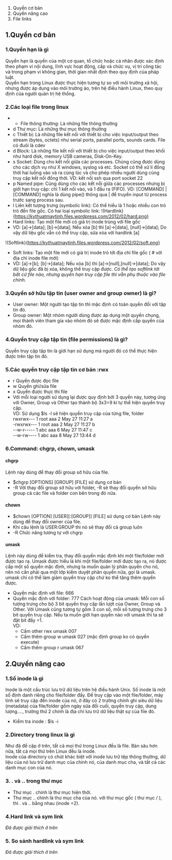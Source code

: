 1. Quyền cơ bản  
2. Quyền nâng cao  
3. File links  
## 1.Quyền cơ bản
### 1.Quyền hạn là gì
Quyền hạn là quyền của một cơ quan, tổ chức hoặc cá nhân được xác định theo phạm vi nội dung, lĩnh vực hoạt động, cấp và chức vụ, vị trí công tác và trong phạm vi không gian, thời gian nhất định theo quy định của pháp luật.  
Quyền hạn trong Linux được thực hiện tương tự so với môi trường xã hội, nhưng được áp dụng vào môi trường ảo, trên hệ điều hành Linux, theo quy định của người quản trị hệ thống. 
### 2.Các loại file trong linux
 - -	File thông thường: Là những file thông thường
 - d	Thư mục: Là những thư mục thông thường
 - c	Thiết bị: Là những file kết nối với thiết bị cho việc input/output theo stream (bytes, octets) như serial ports, parallel ports, sounds cards. File có đuôi là cdev
 - d	Block: Là những file kết nối với thiết bị cho việc input/output theo khối như hard disk, memory USB cameras, Disk-On-Key.
 - s	Socket: Dùng cho kết nối giữa các processes. Chúng cũng được dùng cho các dịch vụ như X windows, syslog và etc. Socket có thể xử lí đồng thời hai luồng vào và ra cùng lúc và cho phép nhiều người dùng cùng truy cập kết nối đồng thời. VD: kết nối ssh qua port socket 22
 - p	Named pipe: Cũng dùng cho các kết nỗi giữa các processes nhưng bị giới hạn truy cập: chỉ 1 kết nối vào, và 1 đầu ra (FIFO). VD: [COMMAND] | [COMMAND] nghĩa là dùng pipe() thông qua | để truyền input từ process trước sang process sau.
 - l	Liên kết tượng trưng (symbolic link): Có thể hiểu là 1 hoặc nhiều con trỏ trỏ đến file gốc. Có hai loại symbolic link:
 !(Hardlink){https://kythuatmaytinh.files.wordpress.com/2012/02/hard.png}
  - Hard links: Tạo một file mới có giá trị inode trùng với file gốc
   - VD: [a]->[data]; [b]->[data]; Nếu xóa [b] thì [a]->[data], [null]->[data]; Do vậy dữ liệu gốc vẫn có thể truy cập, sửa xóa với hardlink [a]
   
  !(Softlink){https://kythuatmaytinh.files.wordpress.com/2012/02/soft.png}
  - Soft links: Tạo một file mới có giá trị inode trỏ tới địa chỉ file gốc ( # với địa chỉ inode file mới)
   - VD: [a]->[b]; [b]->[data]; Nếu xóa [b] thì [a]->[null],[null]->[data]; Do vậy dữ liệu gốc đã bị xóa, không thể truy cập được.
*Có thể tạo softlink tới bất cứ file nào, nhưng quyền hạn truy cập file thì vẫn phụ thuộc vào file chính.*
### 3.Quyền sở hữu tập tin (user owner and group owner) là gì?
 - User owner: Một người tạo tập tin thì mặc định có toàn quyền đối với tập tin đó.  
 - Group owner: Một nhóm người dùng được áp dụng một quyền chung, mọi thành viên tham gia vào nhóm đó sẽ được mặc định cấp quyền của nhóm đó.
### 4.Quyền truy cập tập tin (file permissions) là gì?
Quyền truy cập tập tin là giới hạn sử dụng mà người đó có thể thực hiện được trên tập tin đó.
### 5.Các quyền truy cập tập tin cơ bản :rwx
  - r Quyền được đọc file
  - w Quyền ghi/sửa file
  - x Quyền được thực thi file
 - Với mỗi loại người sử dụng lại được quy định bởi 3 quyền này, tương ứng với Owner, Group và Other tạo thành bộ 3x3=9 kí tự thể hiện quyền truy cập.  
VD: Sử dụng $ls -l sẽ hiện quyền truy cập của từng file, folder  
rwxrwx--- 1 root aaa 2 May 27 11:27 a  
-rwxrwx--- 1 root aaa 2 May 27 11:27 b  
--w-r----- 1 abc  aaa 6 May 27 11:47 c  
--w-rw---- 1 abc  aaa 8 May 27 13:44 d  
### 6.Command: chgrp, chown, umask
#### chgrp 
Lệnh này dùng để thay đổi group sở hữu của file.  
 - $chgrp [OPTIONS] [GROUP] [FILE] sử dụng cơ bản
  - -R	Với thay đổi group sở hữu với folder, -R sẽ thay đổi quyền sở hữu group cả các file và folder con bên trong đó nữa.
#### chown
 - $chown [OPTION] [USER][:[GROUP]] [FILE] sử dụng cơ bản
Lệnh này dùng để thay đổi owner của file.  
  - Khi câu lệnh là USER:GROUP thì nó sẽ thay đổi cả group luôn
  - -R	Chức năng tương tự với chgrp
#### umask
Lệnh này dùng để kiểm tra, thay đổi quyền mặc định khi một file/folder mới được tạo ra. Umask được hiểu là khi một file/folder mới được tạo ra, nó được cấp một số quyền mặc định, nhưng ta muốn quản lý phân quyền cho nó, nên nó cần phải qua một lớp kiểm duyệt phân quyền nữa, gọi là umask. umask chỉ có thể làm giảm quyền truy cập chứ ko thể tăng thêm quyền được.  
  - Quyền mặc định với file: 666
  - Quyền mặc định với folder: 777
Cách hoạt động của umask: Mỗi con số tượng trưng cho bộ 3 bit quyền truy cập lần lượt của Owner, Group và Other. Với Umask cũng tương tự gồm 3 con số, mỗi số tượng trưng cho 3 bit quyền truy cập. Nếu ta muốn giới hạn quyền nào với umask thì ta sẽ đặt bit đấy =1.  
VD:
    - Cấm other rwx	umask 007  
    - Cấm thêm group w	umask 027	(mặc định group ko có quyền execute)
    - Cấm thêm group r	umask 067
## 2.Quyền nâng cao 
### 1.Số inode là gì
Inode là một cấu trúc lưu trữ dữ liệu trên hệ điều hành Unix. Số inode là một số định danh riêng cho file/folder đấy. Để truy cập vào một file/folder, máy tính sẽ truy cập đến inode của nó, ở đây có 2 trường chính ghi siêu dữ liệu (metadata) của file/folder gồm ngày sửa đổi cuối, quyền truy cập, dung lượng...., trường thứ 2 chính là địa chỉ lưu trữ dữ liệu thật sự của file đó.
 - Kiểm tra inode : $ls -i
### 2.Directory trong linux là gì
Như đã đề cập ở trên, tất cả mọi thứ trong Linux đều là file. Bàn sâu hơn nữa, tất cả mọi thứ trên Linux đều là inode.  
Inode của directory có chút khác biệt với inode lưu trữ tệp thông thường, dữ liệu của nó lưu trữ danh mục của chính nó, của danh mục cha, và tất cả các danh mục con của nó.
### 3. . và .. trong thư mục
 - Thư mục . chính là thư mục hiện thời.
 - Thư mục .. chính là thư mục cha của nó. với thư mục gốc ( thư mục / ), thì . và .. bằng nhau (inode =2).
### 4.Hard link và sym link
*Đã được giải thích ở trên*
### 5. So sánh hardlink và sym link
*Đã được giải thích ở trên*
